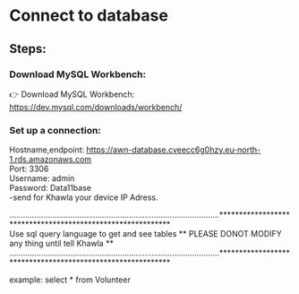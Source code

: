 # Connect to database

## Steps:
### Download MySQL Workbench:
 👉 Download MySQL Workbench: https://dev.mysql.com/downloads/workbench/ 
<br>
### Set up a connection:
Hostname,endpoint: https://awn-database.cveecc6g0hzy.eu-north-1.rds.amazonaws.com <br>
Port: 3306 <br>
Username: admin <br>
Password: Data11base <br>
-send for Khawla your device IP Adress. <br>

.............................................................................................*********************************************************** <br>
Use sql query language to get and see tables ** PLEASE DONOT MODIFY any thing until tell Khawla ** <br>
.............................................................................................*********************************************************** <br>

example: select * from Volunteer
